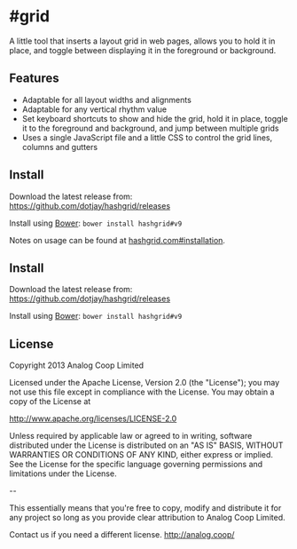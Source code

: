 # #grid #

A little tool that inserts a layout grid in web pages, allows you to hold it in place, and toggle between displaying it in the foreground or background.

## Features ##

 * Adaptable for all layout widths and alignments
 * Adaptable for any vertical rhythm value
 * Set keyboard shortcuts to show and hide the grid, hold it in place, toggle it to the foreground and background, and jump between multiple grids
 * Uses a single JavaScript file and a little CSS to control the grid lines, columns and gutters

## Install ##

Download the latest release from:
https://github.com/dotjay/hashgrid/releases

Install using [Bower](http://bower.io/):
```bower install hashgrid#v9```

Notes on usage can be found at [hashgrid.com#installation](http://hashgrid.com/#installation).

## Install ##

Download the latest release from:
https://github.com/dotjay/hashgrid/releases

Install using [Bower](http://bower.io/):
```bower install hashgrid#v9```

## License ##

Copyright 2013 Analog Coop Limited

Licensed under the Apache License, Version 2.0 (the "License");
you may not use this file except in compliance with the License.
You may obtain a copy of the License at

  http://www.apache.org/licenses/LICENSE-2.0

Unless required by applicable law or agreed to in writing, software
distributed under the License is distributed on an "AS IS" BASIS,
WITHOUT WARRANTIES OR CONDITIONS OF ANY KIND, either express or implied.
See the License for the specific language governing permissions and
limitations under the License.

--

This essentially means that you're free to copy, modify and distribute it for any project so long as you provide clear attribution to Analog Coop Limited.

Contact us if you need a different license.
http://analog.coop/
